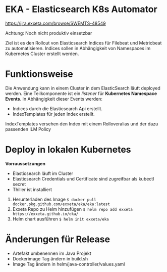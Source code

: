 # EKA - Elasticsearch K8s Automator

https://jira.exxeta.com/browse/SWEMTS-48549

Achtung: Noch nicht produktiv einsetzbar


Ziel ist es den Rollout von Elasticsearch Indices für Filebeat und
Metricbeat zu automatisieren.
Indices sollen in Abhängigkeit von Namespaces im Kubernetes Cluster
erstellt werden.



# Funktionsweise

Die Anwendung kann in einem Cluster in dem ElasticSearch
läuft deployed werden. Eine Teilkomponente ist ein *listener* für
**Kubernetes Namespace Events**. In Abhängigkeit dieser Events
werden:
* Indices durch die Elasticsearch Api erstellt.
* IndexTemplates für jeden Index erstellt.

IndexTemplates versehen den Index mit einem Rolloveralias
und der dazu passenden ILM Policy

# Deploy in lokalen Kubernetes

**Vorraussetzungen**
* Elasticsearch läuft im Cluster
* Elasticsearch Credentials und Certificate sind zugreifbar als kubectl secret
* Thiller ist installiert

1. Herunterladen des Image ```$ docker pull docker.pkg.github.com/exxeta/eka/eka:latest```
2. Exxeta Repo zu Helm hinzufügen ```$ helm repo add exxeta https://exxeta.github.io/eka/```
3. Helm chart ausführen ```$ helm init exxeta/eka```



# Änderungen für Release
* Artefakt umbenennen im Java Projekt
* Dockerimage Tag ändern in build.sh
* Image Tag ändern in helm/java-controller/values.yaml
